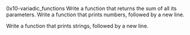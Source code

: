 0x10-variadic_functions
Write a function that returns the sum of all its parameters.
Write a function that prints numbers, followed by a new line.

Write a function that prints strings, followed by a new line.
